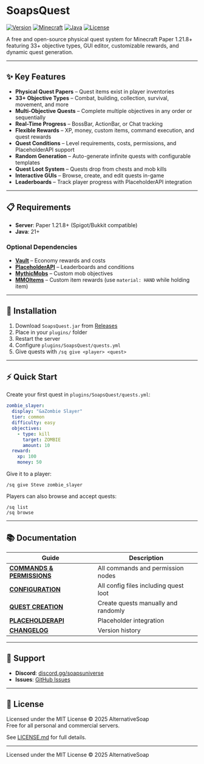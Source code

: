 # SoapsQuest

[![Version](https://img.shields.io/badge/Version-1.0.0--BETA-blue.svg)](https://github.com/AlternativeSoap/SoapsQuest/releases)
[![Minecraft](https://img.shields.io/badge/Minecraft-1.21.8-brightgreen.svg)](https://papermc.io/)
[![Java](https://img.shields.io/badge/Java-21-orange.svg)](https://www.oracle.com/java/)
[![License](https://img.shields.io/badge/License-MIT-green.svg)](LICENSE.md)

A free and open-source physical quest system for Minecraft Paper 1.21.8+ featuring 33+ objective types, GUI editor, customizable rewards, and dynamic quest generation.

---

## ✨ Key Features

- **Physical Quest Papers** – Quest items exist in player inventories
- **33+ Objective Types** – Combat, building, collection, survival, movement, and more
- **Multi-Objective Quests** – Complete multiple objectives in any order or sequentially
- **Real-Time Progress** – BossBar, ActionBar, or Chat tracking
- **Flexible Rewards** – XP, money, custom items, command execution, and quest rewards
- **Quest Conditions** – Level requirements, costs, permissions, and PlaceholderAPI support
- **Random Generation** – Auto-generate infinite quests with configurable templates
- **Quest Loot System** – Quests drop from chests and mob kills
- **Interactive GUIs** – Browse, create, and edit quests in-game
- **Leaderboards** – Track player progress with PlaceholderAPI integration

---

## 📋 Requirements

- **Server**: Paper 1.21.8+ (Spigot/Bukkit compatible)
- **Java**: 21+

### Optional Dependencies

- **[Vault](https://www.spigotmc.org/resources/vault.34315/)** – Economy rewards and costs
- **[PlaceholderAPI](https://www.spigotmc.org/resources/placeholderapi.6245/)** – Leaderboards and conditions
- **[MythicMobs](https://www.spigotmc.org/resources/mythicmobs.5702/)** – Custom mob objectives
- **[MMOItems](https://www.spigotmc.org/resources/mmoitems.39267/)** – Custom item rewards (use `material: HAND` while holding item)

---

## 🚀 Installation

1. Download `SoapsQuest.jar` from [Releases](https://github.com/AlternativeSoap/SoapsQuest/releases)
2. Place in your `plugins/` folder
3. Restart the server
4. Configure `plugins/SoapsQuest/quests.yml`
5. Give quests with `/sq give <player> <quest>`

---

## ⚡ Quick Start

Create your first quest in `plugins/SoapsQuest/quests.yml`:

```yaml
zombie_slayer:
  display: "&aZombie Slayer"
  tier: common
  difficulty: easy
  objectives:
    - type: kill
      target: ZOMBIE
      amount: 10
  reward:
    xp: 100
    money: 50
```

Give it to a player:

```
/sq give Steve zombie_slayer
```

Players can also browse and accept quests:

```
/sq list
/sq browse
```

---

## 📚 Documentation

| Guide | Description |
|-------|-------------|
| **[COMMANDS & PERMISSIONS](COMMANDS.md)** | All commands and permission nodes |
| **[CONFIGURATION](CONFIGURATION.md)** | All config files including quest loot |
| **[QUEST CREATION](QUEST-CREATION.md)** | Create quests manually and randomly |
| **[PLACEHOLDERAPI](PLACEHOLDERAPI.md)** | Placeholder integration |
| **[CHANGELOG](CHANGELOG.md)** | Version history |

---

## 💬 Support

- **Discord**: [discord.gg/soapsuniverse](https://discord.gg/soapsuniverse)
- **Issues**: [GitHub Issues](https://github.com/AlternativeSoap/SoapsQuest/issues)

---

## 📄 License

Licensed under the MIT License © 2025 AlternativeSoap  
Free for all personal and commercial servers.

See [LICENSE.md](LICENSE.md) for full details.

---

Licensed under the MIT License © 2025 AlternativeSoap
